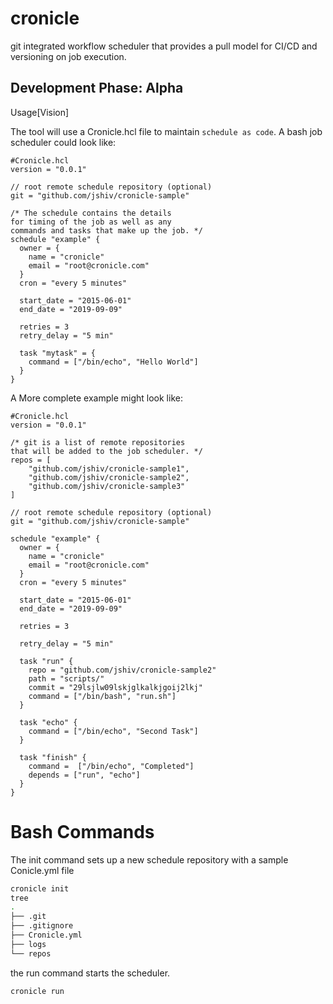 # cronicle
git integrated workflow scheduler that provides a pull model for CI/CD and versioning on job execution.

## Development Phase: Alpha

Usage[Vision] 

The tool will use a Cronicle.hcl file to maintain `schedule as code`.
A bash job scheduler could look like:
```hcl
#Cronicle.hcl 
version = "0.0.1"
  
// root remote schedule repository (optional)
git = "github.com/jshiv/cronicle-sample"

/* The schedule contains the details 
for timing of the job as well as any 
commands and tasks that make up the job. */
schedule "example" {
  owner = {
    name = "cronicle"
    email = "root@cronicle.com"
  }
  cron = "every 5 minutes"
  
  start_date = "2015-06-01"
  end_date = "2019-09-09"
  
  retries = 3
  retry_delay = "5 min"
  
  task "mytask" = {
    command = ["/bin/echo", "Hello World"]
  }
}

```

A More complete example might look like:
```hcl
#Cronicle.hcl
version = "0.0.1"

/* git is a list of remote repositories 
that will be added to the job scheduler. */
repos = [
    "github.com/jshiv/cronicle-sample1",
    "github.com/jshiv/cronicle-sample2",
    "github.com/jshiv/cronicle-sample3"
]

// root remote schedule repository (optional)
git = "github.com/jshiv/cronicle-sample"

schedule "example" {
  owner = {
    name = "cronicle"
    email = "root@cronicle.com"
  }
  cron = "every 5 minutes"
  
  start_date = "2015-06-01"
  end_date = "2019-09-09"
  
  retries = 3
  
  retry_delay = "5 min"
  
  task "run" {
    repo = "github.com/jshiv/cronicle-sample2"
    path = "scripts/"
    commit = "29lsjlw09lskjglkalkjgoij2lkj"
    command = ["/bin/bash", "run.sh"]
  }

  task "echo" {
    command = ["/bin/echo", "Second Task"]
  }
  
  task "finish" {
    command =  ["/bin/echo", "Completed"]
    depends = ["run", "echo"]
  }
}

```

# Bash Commands

The init command sets up a new schedule repository with a sample Conicle.yml file
```bash
cronicle init
tree
.
├── .git
├── .gitignore
├── Cronicle.yml
├── logs
└── repos
```

the run command starts the scheduler.
```bash
cronicle run
```


